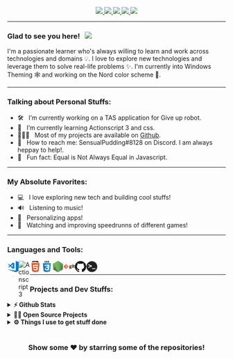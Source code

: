 <!-- Social Section -->
<p align="center">
  <a href= "https://github.com/SensualPudd">
    <img src="https://img.icons8.com/material-outlined/30/689d6a/source-code.png"/>
  </a>
  <a href= "https://www.linkedin.com/in/kasper-lindeberg-5053281a2/">
    <img src="https://img.icons8.com/material-outlined/30/689d6a/linkedin.png"/>
  </a>
  <a href= "https://twitter.com/Puddieboi">
    <img src="https://img.icons8.com/material-outlined/30/689d6a/twitter.png"/>
  </a>
  <a href="https://www.buymeacoffee.com/sensualpudding">
    <img src="https://img.icons8.com/material-outlined/30/689d6a/cafe.png"/>
  </a>
  <a href="mailto:kaasper.lindeberg@gmail.com">
    <img src="https://img.icons8.com/ios-glyphs/30/689d6a/physics.png"/>
  </a>

  
</p>

---

### Glad to see you here! &nbsp; ![](https://visitor-badge.glitch.me/badge?page_id=SensualPudd&style=flat-square&color=0088cc)

I'm a passionate learner who's always willing to learn and work across technologies and domains 💡. I love to explore new technologies and leverage them to solve real-life problems ✨. I'm currently into Windows Theming 🕸️ and working on the Nord color scheme 🥳.

---

### Talking about Personal Stuffs:

- 🛠 &nbsp; I’m currently working on a TAS application for Give up robot.
- 🚀 &nbsp; I’m currently learning Actionscript 3 and css.
- 👨🏻‍💻 &nbsp; Most of my projects are available on [Github](https://github.com/SensualPudd).
- 💬 &nbsp; How to reach me: SensualPudding#8128 on Discord. I am always heppay to help!.
- 👾 &nbsp; Fun fact: Equal is Not Always Equal in Javascript.

---

### My Absolute Favorites:

- 💻 &nbsp; I love exploring new tech and building cool stuffs!
- 🔊 &nbsp; Listening to music!
- 🎨 &nbsp; Personalizing apps!
- 🍕 &nbsp; Watching and improving speedrunns of different games!

---

### Languages and Tools:

<img align="left" alt="Visual Studio Code" width="26px" src="https://raw.githubusercontent.com/github/explore/80688e429a7d4ef2fca1e82350fe8e3517d3494d/topics/visual-studio-code/visual-studio-code.png" />
<img align="left" alt="Actionscript3" width="26px" src="https://img2.pngio.com/action-script-boostit-hub-actionscript-png-299_341.png" />
<img align="left" alt="HTML5" width="26px" src="https://raw.githubusercontent.com/github/explore/80688e429a7d4ef2fca1e82350fe8e3517d3494d/topics/html/html.png" />
<img align="left" alt="CSS3" width="26px" src="https://raw.githubusercontent.com/github/explore/80688e429a7d4ef2fca1e82350fe8e3517d3494d/topics/css/css.png" />
<img align="left" alt="Node.js" width="26px" src="https://raw.githubusercontent.com/github/explore/80688e429a7d4ef2fca1e82350fe8e3517d3494d/topics/nodejs/nodejs.png" />
<img align="left" alt="Git" width="26px" src="https://raw.githubusercontent.com/github/explore/80688e429a7d4ef2fca1e82350fe8e3517d3494d/topics/git/git.png" />
<img align="left" alt="GitHub" width="26px" src="https://raw.githubusercontent.com/github/explore/78df643247d429f6cc873026c0622819ad797942/topics/github/github.png" />
<img align="left" alt="Terminal" width="26px" src="https://raw.githubusercontent.com/github/explore/80688e429a7d4ef2fca1e82350fe8e3517d3494d/topics/terminal/terminal.png" />

<br />

---

### Projects and Dev Stuffs:

<details>	
  <summary><b>⚡ Github Stats</b></summary>

<img height="180em" src="https://github-readme-stats.vercel.app/api?username=SensualPudd&show_icons=true&hide_border=true&theme=nord&count_private=true&include_all_commits=true" />
<img height="180em" src="https://github-readme-stats.vercel.app/api/top-langs/?username=SensualPudd&exclude_repo=KNN-Image-Classification&show_icons=true&theme=radical&hide_border=true&layout=compact&langs_count=8"/>
</details>

<details>
  <summary><b>🧑‍🚀 Open Source Projects</b></summary>

  <br />
  <table>
    <thead align="center">
      <tr border: none;>
        <td><b>💻 Projects</b></td>
        <td><b>🌟 Stars</b></td>
        <td><b>🍴 Forks</b></td>
        <td><b>🐛 Issues</b></td>
        <td><b>🔔 Pull Requests</b></td>
        <td><b>👨‍💻 Language</b></td>
      </tr>
    </thead>
    <tbody>
      <tr>
	<td><a href="https://github.com/SensualPudd/Discord-Nord-theme"><b>🎮 Discord Nord theme</b></a></td>
        <td><img alt="Stars" src="https://img.shields.io/github/stars/SensualPudd/Discord-Nord-theme?style=flat-square&labelColor=343b41"/></td>
        <td><img alt="Forks" src="https://img.shields.io/github/forks/SensualPudd/Discord-Nord-theme?style=flat-square&labelColor=343b41"/></td>
        <td><img alt="Issues" src="https://img.shields.io/github/issues/SensualPudd/Discord-Nord-theme?style=flat-square"/></td>
        <td><img alt="Pull Requests" src="https://img.shields.io/github/issues-pr/SensualPudd/Discord-Nord-theme?style=flat-square"/></td>
        <td><img alt="Language" src="https://img.shields.io/github/languages/top/SensualPudd/Discord-Nord-theme?style=flat-square"/></td>
      </tr>
      <tr>
	      <td><a href="https://github.com/SensualPudd/Give-up-robot-source-code"><b>🕹 GUR source code</b></a></td>
        <td><img alt="Stars" src="https://img.shields.io/github/stars/SensualPudd/Give-up-robot-source-code?style=flat-square&labelColor=343b41"/></td>
        <td><img alt="Forks" src="https://img.shields.io/github/forks/SensualPudd/Give-up-robot-source-code?style=flat-square&labelColor=343b41"/></td>
        <td><img alt="Issues" src="https://img.shields.io/github/issues/SensualPudd/Give-up-robot-source-code?style=flat-square"/></td>
        <td><img alt="Pull Requests" src="https://img.shields.io/github/issues-pr/SensualPudd/Give-up-robot-source-code?style=flat-square"/></td>
        <td><img alt="Language" src="https://img.shields.io/github/languages/top/SensualPudd/Give-up-robot-source-code?label=javascript&style=flat-square"/></td>
      </tr>
    </tbody>
  </table>
  <br />
</details>
 
<details>	
  <br />
  <summary><b>⚙️ Things I use to get stuff done</b></summary>
  	<ul>
  	    <li><b>OS:</b> Windows 10 Pro 1909</li>
	    <li><b>Laptop: </b> Dell Precision 3520 (in need of a new one)</li>
  	    <li><b>Browser: </b> Google Chrome</li>
	    <li><b>Terminal: </b> ZSH: Oh My Zsh (PowerLevel10k)</li>
	    <li><b>Code Editor:</b> VSCode - The best editor out there.</li>
	</ul>	
</details>

#

<div align="center">

### Show some ❤️ by starring some of the repositories!

